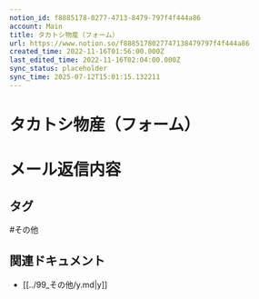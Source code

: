 ```yaml
---
notion_id: f8885178-0277-4713-8479-797f4f444a86
account: Main
title: タカトシ物産（フォーム）
url: https://www.notion.so/f8885178027747138479797f4f444a86
created_time: 2022-11-16T01:56:00.000Z
last_edited_time: 2022-11-16T02:04:00.000Z
sync_status: placeholder
sync_time: 2025-07-12T15:01:15.132211
---
```

# タカトシ物産（フォーム）

# メール返信内容

## タグ

#その他 

## 関連ドキュメント

- [[../99_その他/y.md|y]]
